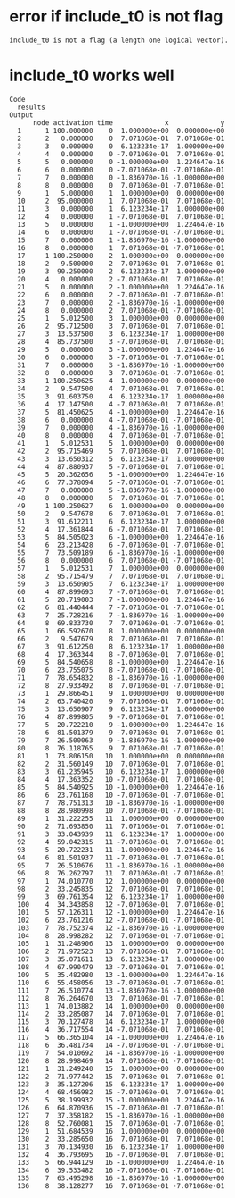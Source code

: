 # error if include_t0 is not flag

    include_t0 is not a flag (a length one logical vector).

# include_t0 works well

    Code
      results
    Output
          node activation time             x             y
      1      1 100.000000    0  1.000000e+00  0.000000e+00
      2      2   0.000000    0  7.071068e-01  7.071068e-01
      3      3   0.000000    0  6.123234e-17  1.000000e+00
      4      4   0.000000    0 -7.071068e-01  7.071068e-01
      5      5   0.000000    0 -1.000000e+00  1.224647e-16
      6      6   0.000000    0 -7.071068e-01 -7.071068e-01
      7      7   0.000000    0 -1.836970e-16 -1.000000e+00
      8      8   0.000000    0  7.071068e-01 -7.071068e-01
      9      1   5.000000    1  1.000000e+00  0.000000e+00
      10     2  95.000000    1  7.071068e-01  7.071068e-01
      11     3   0.000000    1  6.123234e-17  1.000000e+00
      12     4   0.000000    1 -7.071068e-01  7.071068e-01
      13     5   0.000000    1 -1.000000e+00  1.224647e-16
      14     6   0.000000    1 -7.071068e-01 -7.071068e-01
      15     7   0.000000    1 -1.836970e-16 -1.000000e+00
      16     8   0.000000    1  7.071068e-01 -7.071068e-01
      17     1 100.250000    2  1.000000e+00  0.000000e+00
      18     2   9.500000    2  7.071068e-01  7.071068e-01
      19     3  90.250000    2  6.123234e-17  1.000000e+00
      20     4   0.000000    2 -7.071068e-01  7.071068e-01
      21     5   0.000000    2 -1.000000e+00  1.224647e-16
      22     6   0.000000    2 -7.071068e-01 -7.071068e-01
      23     7   0.000000    2 -1.836970e-16 -1.000000e+00
      24     8   0.000000    2  7.071068e-01 -7.071068e-01
      25     1   5.012500    3  1.000000e+00  0.000000e+00
      26     2  95.712500    3  7.071068e-01  7.071068e-01
      27     3  13.537500    3  6.123234e-17  1.000000e+00
      28     4  85.737500    3 -7.071068e-01  7.071068e-01
      29     5   0.000000    3 -1.000000e+00  1.224647e-16
      30     6   0.000000    3 -7.071068e-01 -7.071068e-01
      31     7   0.000000    3 -1.836970e-16 -1.000000e+00
      32     8   0.000000    3  7.071068e-01 -7.071068e-01
      33     1 100.250625    4  1.000000e+00  0.000000e+00
      34     2   9.547500    4  7.071068e-01  7.071068e-01
      35     3  91.603750    4  6.123234e-17  1.000000e+00
      36     4  17.147500    4 -7.071068e-01  7.071068e-01
      37     5  81.450625    4 -1.000000e+00  1.224647e-16
      38     6   0.000000    4 -7.071068e-01 -7.071068e-01
      39     7   0.000000    4 -1.836970e-16 -1.000000e+00
      40     8   0.000000    4  7.071068e-01 -7.071068e-01
      41     1   5.012531    5  1.000000e+00  0.000000e+00
      42     2  95.715469    5  7.071068e-01  7.071068e-01
      43     3  13.650312    5  6.123234e-17  1.000000e+00
      44     4  87.880937    5 -7.071068e-01  7.071068e-01
      45     5  20.362656    5 -1.000000e+00  1.224647e-16
      46     6  77.378094    5 -7.071068e-01 -7.071068e-01
      47     7   0.000000    5 -1.836970e-16 -1.000000e+00
      48     8   0.000000    5  7.071068e-01 -7.071068e-01
      49     1 100.250627    6  1.000000e+00  0.000000e+00
      50     2   9.547678    6  7.071068e-01  7.071068e-01
      51     3  91.612211    6  6.123234e-17  1.000000e+00
      52     4  17.361844    6 -7.071068e-01  7.071068e-01
      53     5  84.505023    6 -1.000000e+00  1.224647e-16
      54     6  23.213428    6 -7.071068e-01 -7.071068e-01
      55     7  73.509189    6 -1.836970e-16 -1.000000e+00
      56     8   0.000000    6  7.071068e-01 -7.071068e-01
      57     1   5.012531    7  1.000000e+00  0.000000e+00
      58     2  95.715479    7  7.071068e-01  7.071068e-01
      59     3  13.650905    7  6.123234e-17  1.000000e+00
      60     4  87.899693    7 -7.071068e-01  7.071068e-01
      61     5  20.719003    7 -1.000000e+00  1.224647e-16
      62     6  81.440444    7 -7.071068e-01 -7.071068e-01
      63     7  25.728216    7 -1.836970e-16 -1.000000e+00
      64     8  69.833730    7  7.071068e-01 -7.071068e-01
      65     1  66.592670    8  1.000000e+00  0.000000e+00
      66     2   9.547679    8  7.071068e-01  7.071068e-01
      67     3  91.612250    8  6.123234e-17  1.000000e+00
      68     4  17.363344    8 -7.071068e-01  7.071068e-01
      69     5  84.540658    8 -1.000000e+00  1.224647e-16
      70     6  23.755075    8 -7.071068e-01 -7.071068e-01
      71     7  78.654832    8 -1.836970e-16 -1.000000e+00
      72     8  27.933492    8  7.071068e-01 -7.071068e-01
      73     1  29.866451    9  1.000000e+00  0.000000e+00
      74     2  63.740420    9  7.071068e-01  7.071068e-01
      75     3  13.650907    9  6.123234e-17  1.000000e+00
      76     4  87.899805    9 -7.071068e-01  7.071068e-01
      77     5  20.722210    9 -1.000000e+00  1.224647e-16
      78     6  81.501379    9 -7.071068e-01 -7.071068e-01
      79     7  26.500063    9 -1.836970e-16 -1.000000e+00
      80     8  76.118765    9  7.071068e-01 -7.071068e-01
      81     1  73.806150   10  1.000000e+00  0.000000e+00
      82     2  31.560149   10  7.071068e-01  7.071068e-01
      83     3  61.235945   10  6.123234e-17  1.000000e+00
      84     4  17.363352   10 -7.071068e-01  7.071068e-01
      85     5  84.540925   10 -1.000000e+00  1.224647e-16
      86     6  23.761168   10 -7.071068e-01 -7.071068e-01
      87     7  78.751313   10 -1.836970e-16 -1.000000e+00
      88     8  28.980998   10  7.071068e-01 -7.071068e-01
      89     1  31.222255   11  1.000000e+00  0.000000e+00
      90     2  71.693850   11  7.071068e-01  7.071068e-01
      91     3  33.043939   11  6.123234e-17  1.000000e+00
      92     4  59.042315   11 -7.071068e-01  7.071068e-01
      93     5  20.722231   11 -1.000000e+00  1.224647e-16
      94     6  81.501937   11 -7.071068e-01 -7.071068e-01
      95     7  26.510676   11 -1.836970e-16 -1.000000e+00
      96     8  76.262797   11  7.071068e-01 -7.071068e-01
      97     1  74.010770   12  1.000000e+00  0.000000e+00
      98     2  33.245835   12  7.071068e-01  7.071068e-01
      99     3  69.761354   12  6.123234e-17  1.000000e+00
      100    4  34.343858   12 -7.071068e-01  7.071068e-01
      101    5  57.126311   12 -1.000000e+00  1.224647e-16
      102    6  23.761216   12 -7.071068e-01 -7.071068e-01
      103    7  78.752374   12 -1.836970e-16 -1.000000e+00
      104    8  28.998282   12  7.071068e-01 -7.071068e-01
      105    1  31.248906   13  1.000000e+00  0.000000e+00
      106    2  71.972523   13  7.071068e-01  7.071068e-01
      107    3  35.071611   13  6.123234e-17  1.000000e+00
      108    4  67.990479   13 -7.071068e-01  7.071068e-01
      109    5  35.482980   13 -1.000000e+00  1.224647e-16
      110    6  55.458056   13 -7.071068e-01 -7.071068e-01
      111    7  26.510774   13 -1.836970e-16 -1.000000e+00
      112    8  76.264670   13  7.071068e-01 -7.071068e-01
      113    1  74.013882   14  1.000000e+00  0.000000e+00
      114    2  33.285087   14  7.071068e-01  7.071068e-01
      115    3  70.127478   14  6.123234e-17  1.000000e+00
      116    4  36.717554   14 -7.071068e-01  7.071068e-01
      117    5  66.365104   14 -1.000000e+00  1.224647e-16
      118    6  36.481734   14 -7.071068e-01 -7.071068e-01
      119    7  54.010692   14 -1.836970e-16 -1.000000e+00
      120    8  28.998469   14  7.071068e-01 -7.071068e-01
      121    1  31.249240   15  1.000000e+00  0.000000e+00
      122    2  71.977442   15  7.071068e-01  7.071068e-01
      123    3  35.127206   15  6.123234e-17  1.000000e+00
      124    4  68.456982   15 -7.071068e-01  7.071068e-01
      125    5  38.199932   15 -1.000000e+00  1.224647e-16
      126    6  64.870936   15 -7.071068e-01 -7.071068e-01
      127    7  37.358182   15 -1.836970e-16 -1.000000e+00
      128    8  52.760081   15  7.071068e-01 -7.071068e-01
      129    1  51.684539   16  1.000000e+00  0.000000e+00
      130    2  33.285650   16  7.071068e-01  7.071068e-01
      131    3  70.134930   16  6.123234e-17  1.000000e+00
      132    4  36.793695   16 -7.071068e-01  7.071068e-01
      133    5  66.944129   16 -1.000000e+00  1.224647e-16
      134    6  39.533482   16 -7.071068e-01 -7.071068e-01
      135    7  63.495298   16 -1.836970e-16 -1.000000e+00
      136    8  38.128277   16  7.071068e-01 -7.071068e-01

